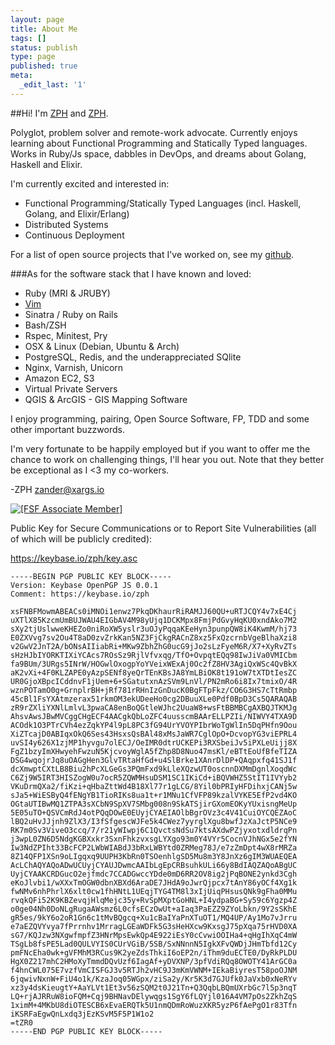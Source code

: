 ```yaml
---
layout: page
title: About Me
tags: []
status: publish
type: page
published: true
meta:
  _edit_last: '1'
---
```

##Hi! I'm [ZPH]("https://github.com/zph") and [ZPH]("https://twitter.com/_zph").

Polyglot, problem solver and remote-work advocate. Currently enjoys learning about Functional Programming and Statically Typed languages.  Works in Ruby/Js space, dabbles in DevOps, and dreams about Golang, Haskell and Elixir.

I'm currently excited and interested in:

  * Functional Programming/Statically Typed Languages (incl. Haskell, Golang, and Elixir/Erlang)
  * Distributed Systems
  * Continuous Deployment

For a list of open source projects that I've worked on, see my [github](https://github.com/zph).

###As for the software stack that I have known and loved:

* Ruby (MRI & JRUBY)
* [Vim](https://github.com/zph/zph/blob/master/home/.vimrc)
* Sinatra / Ruby on Rails 
* Bash/ZSH
* Rspec, Minitest, Pry
* OSX & Linux (Debian, Ubuntu & Arch)
* PostgreSQL, Redis, and the underappreciated SQlite
* Nginx, Varnish, Unicorn
* Amazon EC2, S3
* Virtual Private Servers
* QGIS & ArcGIS - GIS Mapping Software

I enjoy programming, pairing, Open Source Software, FP, TDD and some other important buzzwords.

I'm very fortunate to be happily employed but if you want to offer me the chance to work on challenging things, I'll hear you out. Note that they better be exceptional as I <3 my co-workers.

-ZPH [zander@xargs.io]("mailto:zander@xargs.io")

<a href="http://www.fsf.org/register_form?referrer=9765"><img alt="[FSF Associate Member]" src="http://static.fsf.org/nosvn/associate/fsf-9765.png" /></a>

Public Key for Secure Communications or to Report Site Vulnerabilities (all of which will be publicly credited):

https://keybase.io/zph/key.asc

    -----BEGIN PGP PUBLIC KEY BLOCK-----
    Version: Keybase OpenPGP JS 0.0.1
    Comment: https://keybase.io/zph

    xsFNBFMowmABEACs0iMNOi1enwz7PkqDKhaurRiRAMJJ60QU+uRTJCQY4v7xE4Cj
    uXTlX85KzcmUmBUJWAU4EIGbAV4M98yUjq1DCKMpx8FmjPdGvyHqKU0xndAko7M2
    sXy2tjUslwweKHEZo0niRoXW5yslr3uOJyPqqaKEeHyn3punpQW8iK4KwmM/hj73
    E0ZXVvg7sv2Ou4T8aD0zvZrkKan5NZ3FjCkgRACnZ8xz5FxQzcrnbVgeBlhaXzi8
    v2GwV2JnT2A/bONsAIIiabRi+MKw9ZbhZhG0ucG9jJo2sLzFyeM6R/X7+XyRvZTs
    sHzHJbIYORKTIXiYCAcs7ROsSz9RjlVfvxqg/TfO+OvpqtEQq98IwJiVa0VMICbm
    fa9BUm/3URgs5INrW/HOGwlOxogpYoYVeixWExAj0Oc2fZ8HV3AgiQxWSc4QvBkX
    aK2vXi+4F0KLZAPE0yAzpSENf8yeQrTEnKBsJA8YmLBiOK8t191oW7tXTDtIesZC
    UR0GjoXBpcICddnvF1jUem+6+SGatutxnAzSVm9LnVl/PN2mRo6i8Ix7tmixO/4R
    wznPOTamO0g+GrnplrBH+jRf781rRHnIzGnDucK0BgFTpFkz/CO6G3HS7cTtRmbp
    45cBl1FsYXAtmzerax51rkmOM3ekUDeeHo0cg2DBuuXLe0Pdf0BpD3Cs5QARAQAB
    zR9rZXliYXNlLmlvL3pwaCA8enBoQGtleWJhc2UuaW8+wsFtBBMBCgAXBQJTKMJg
    AhsvAwsJBwMVCggCHgECF4AACgkQbLoZFC4uusscmBAArELLPZIi/NIWVY4TXA9D
    ACOdk1O3PTrCVh4ezZqkYP4l9pL8PC3fG94UrYVOYPIbrWoTgWlIn5DqPHfn9Oou
    XiZTcajD0ABIqxOkQ6Ses43HsxsQsBAl48xMsJaWR7CglOpO+DcvopYG3viEPRL4
    uvSI4y626X1zjMP1hyvgu7olECJ/OeIMR0dtrUCKEPi3RXSbeiJv5iPXLeUijj8X
    FgZ1bzyImXHwyehFwzuN5KjcvoyWglA5fZhp8D8Nuo47msKl/eBTtEoUfBfeTIZA
    DSG4wqojrJq8uOAGgHen3GlvTRtaHfGd+u4SlBrke1XAnrDlDP+QAqpxfq41SJ1f
    dcXmwptCXtLB8Biu2hPcXLGeGs3PQmFxd9kLleXQzwUT0oscnnDXMmDgnlXoqdWc
    C6Zj9W5IRT3HISZogW0u7ocR5ZQWMHsuDSM1SC1IKiCd+iBQVWHZ5StIT1IVYyb2
    VKuDrmQXa2/fiKzi+qHbaZttWd4B18Xl77r1gLCG/8Yil0bPRIyHFDihxjCANj5w
    sJa5+WiESByQ4fENgYB1TioRIKs8ua1t+r1MNu1CfVFP89kzalVYKE5EfP2vd4KO
    OGtaUTIBwMQ1ZTPA3sXCbN9SpXV7SMbg008n9SkATSjirGXomEOKyYUxisngMeUp
    5E05uTO+QSVCmRdJ4otPQqDOwE0EUyjCYAEIAOlbBgrOVz3c4V41CuiOYCQEZAoC
    lBQ2uHvJJjnh9ZlX3/I3fSfgescWJFe5k4CWez7yyrglXgu8bwfJzXaJctP5NCe9
    RK7m0Sv3ViveO3ccq/7/r21yWIwpj6C1QvctsNdSu7ktsAXdwPZjyxotxdldrqPn
    j3wpL0ZN6D5NdgKGBXxkr3SxnFhkzvxsgLYXgo93m0Y4VYr5CocnVJhNGx5e2fYN
    Iw3NdZPIht33BcFCP2LWbWIABdJ3bRxLWBYtd0ZRMeg78J/e7zZmDpt4wX8rMRZa
    8Z14QFP1XSn9oLIgqxq9UUPH3KbRn0TSOenhlgSD5Mu8m3Y8JnXz6gIM3WUAEQEA
    AcLChAQYAQoADwUCUyjCYAUJDwmcAAIbLgEpCRBsuhkULi66y8BdIAQZAQoABgUC
    UyjCYAAKCRDGucO2ejfmdc7CCADGwccYDde0mD6RR2OV8ig2jPqBONE2ynkd3Cgh
    eKoJlvbi1/wXXxTmOGW0dbnXBXd6AraDE7JHdA9oJwrQjpcx7tAnY86yOCf4Xg1k
    fwNMv6nhPhrlX6xlt0cw1fhHNtL1UEqjTYG4TM8l3xIjUiqPHsusQNk9gFha0MMu
    rvqkQFi52K9KBZevqjHlqMejc35y+RvSpMXptGoHNL+I4ydpaBG+Sy59c6Ygzp4Z
    o0ge04Nh0DoNLgRugaAWsmz6L0cfsECzOwUt+aIaq3PaEZZ9ZYoLbkn/9Y2sSKhE
    gR5es/9kY6o2oR1Gn6c1tMvBQgcq+Xu1cBaIYaPnXTuOT1/MQ4UP/Ay1Mo7vJrru
    e7aEZQVYvya7fPrrnhv1MrragLGEaWDFk5G3sHeHXcw9KxsgJ75pXqa75rHVD0XA
    sG7/KQJzw3NXgwfmpfZ3HNrMpsEwkQp4E922iEsY0cCvwiOOIHa4+qHgIhXqC4mW
    TSgLb8fsPE5Lad0QULVYIS0CUrVGiB/5SB/SxNNnnN5IgkXFvQWDjJHmTbfd12Cy
    pmFNcEha0wk+gVFMhM3RCus9K2yeZdsThkiI6oEP2n/iThm9duECTE0/DyRkPLDU
    HgX0Z217mhC2HMoXyTmmdDQvUzf6IagAf+yDVXNP/3pfVdiRQq8OWOTY41ArGC0a
    f4hnCWL075E7vzfVmCISFGJ3v5RTJh2vHC9J3mKmVWNM+IEkaBiyresT58poOJNM
    6jqwivNxnW+FiU4o1k/KzaJoq05WGpx/ziSa2y/Kr5K3d7GJUfk0JaVxb0xNeRYv
    xz3y4dsKieugtY+AaYLVt1Et3v56zSQM2t0J21Tn+Q3QqbLBQmUXrbGc7l5p3nqT
    LQ+rjAJRRuW8ioFQM+Cqj9BHNavDElywqgs1SgY6fLQYjl016A4VM7pOs2ZkhZqS
    1ximM+4MKbU8diOTESCB6xEvaERQTk5U1nmQDmRoWuzXKR5yzP6fAePgO1r83Tfn
    iKSRFaEgwQnLxdq3jEzKSvM5F5P1W1o2
    =tZR0
    -----END PGP PUBLIC KEY BLOCK-----
